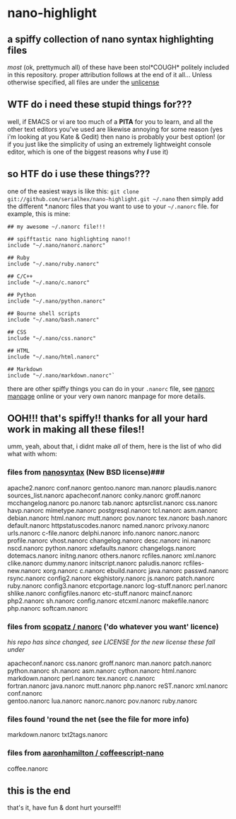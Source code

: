 nano-highlight
==============

a spiffy collection of nano syntax highlighting files
-----------------------------------------------------

*most* (ok, prettymuch all) of these have been stol\*COUGH\* politely included in this repository.  proper 
attribution follows at the end of it all...  Unless otherwise specified, all files are under the [unlicense](http://unlicense.org/)

WTF do i need these stupid things for???
----------------------------------------

well, if EMACS or vi are  too much of a **PITA** for you to learn, and all the other text editors you've used are 
likewise annoying for some reason (yes i'm looking at you Kate & Gedit) then nano is probably your best option!  (or 
if you just like the simplicity of using an extremely lightweight console editor, which is one of the biggest reasons 
why __*I*__ use it)

so HTF do i use these things???
-------------------------------

one of the easiest ways is like this:
`git clone git://github.com/serialhex/nano-highlight.git ~/.nano`
then simply add the different \*.nanorc files that you want to use to your `~/.nanorc` file.  for example, this is mine:

	## my awesome ~/.nanorc file!!!                                            
	
	## spifftastic nano highlighting nano!!
	include "~/.nano/nanorc.nanorc"
	
	## Ruby
	include "~/.nano/ruby.nanorc"
	
	## C/C++
	include "~/.nano/c.nanorc"
	
	## Python
	include "~/.nano/python.nanorc"
	
	## Bourne shell scripts
	include "~/.nano/bash.nanorc"
	
	## CSS
	include "~/.nano/css.nanorc"
	
	## HTML
	include "~/.nano/html.nanorc"
	
	## Markdown
	include "~/.nano/markdown.nanorc"`

there are other spiffy things you can do in your `.nanorc` file, see [nanorc manpage][] online or your very own nanorc manpage for more details.

[nanorc manpage]: http://www.nano-editor.org/dist/v2.2/nanorc.5.html

OOH!!!  that's spiffy!!  thanks for all your hard work in making all these files!!
----------------------------------------------------------------------------------

umm, yeah, about that, i didnt make *all* of them, here is the list of who did what with whom:

### files from [nanosyntax][] (New BSD license)###
[nanosyntax]: http://code.google.com/p/nanosyntax/

apache2.nanorc      conf.nanorc        gentoo.nanorc           man.nanorc          plaudis.nanorc      sources_list.nanorc
apacheconf.nanorc   conky.nanorc       groff.nanorc            mcchangelog.nanorc  po.nanorc           tab.nanorc
aptsrclist.nanorc   css.nanorc         havp.nanorc             mimetype.nanorc     postgresql.nanorc   tcl.nanorc
asm.nanorc          debian.nanorc      html.nanorc             mutt.nanorc         pov.nanorc          tex.nanorc
bash.nanorc         default.nanorc     httpstatuscodes.nanorc  named.nanorc        privoxy.nanorc      urls.nanorc
c-file.nanorc       delphi.nanorc      info.nanorc             nanorc.nanorc       profile.nanorc      vhost.nanorc
changelog.nanorc    desc.nanorc        ini.nanorc              nscd.nanorc         python.nanorc       xdefaults.nanorc
changelogs.nanorc   dotemacs.nanorc    initng.nanorc           others.nanorc       rcfiles.nanorc      xml.nanorc
clike.nanorc        dummy.nanorc       initscript.nanorc       paludis.nanorc      rcfiles-new.nanorc  xorg.nanorc
c.nanorc            ebuild.nanorc      java.nanorc             passwd.nanorc       rsync.nanorc
config2.nanorc      ekghistory.nanorc  js.nanorc               patch.nanorc        ruby.nanorc
config3.nanorc      etcportage.nanorc  log-stuff.nanorc        perl.nanorc         shlike.nanorc
configfiles.nanorc  etc-stuff.nanorc   maincf.nanorc           php2.nanorc         sh.nanorc
config.nanorc       etcxml.nanorc      makefile.nanorc         php.nanorc          softcam.nanorc

### files from [scopatz / nanorc][] ('do whatever you want' licence) ###
[scopatz / nanorc]: https://github.com/scopatz/nanorc
*his repo has since changed, see LICENSE for the new license these fall under*

apacheconf.nanorc  css.nanorc      groff.nanorc  man.nanorc       patch.nanorc  python.nanorc  sh.nanorc
asm.nanorc         cython.nanorc   html.nanorc   markdown.nanorc  perl.nanorc   tex.nanorc     c.nanorc           
fortran.nanorc     java.nanorc     mutt.nanorc   php.nanorc       reST.nanorc   xml.nanorc     conf.nanorc        
gentoo.nanorc      lua.nanorc      nanorc.nanorc pov.nanorc       ruby.nanorc

### files found 'round the net (see the file for more info) ###

markdown.nanorc    txt2tags.nanorc

### files from [aaronhamilton / coffeescript-nano][] ###
[aaronhamilton / coffeescript-nano]: https://github.com/aaronhamilton/coffeescript-nano
coffee.nanorc

## this is the end ##

that's it, have fun & dont hurt yourself!!
